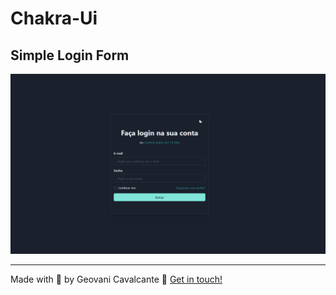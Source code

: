 # Chakra-Ui

## Simple Login Form
![Formulário de Login Simples](./public/form.png)

---
Made with :purple_heart: by Geovani Cavalcante :wave: [Get in touch!](https://www.linkedin.com/in/geovani-cv/)

